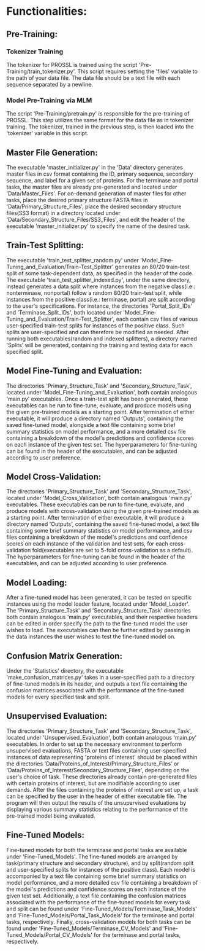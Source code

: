 # Functionalities:

## Pre-Training:
### Tokenizer Training
The tokenizer for PROSSL is trained using the script 'Pre-Training/train_tokenizer.py'. This script requires setting the 'files' variable to the path of your data file. The data file should be a text file with each sequence separated by a newline.


### Model Pre-Training via MLM
The script 'Pre-Training/pretrain.py' is responsible for the pre-training of PROSSL. This step utilizes the same format for the data file as in tokenizer training. The tokenizer, trained in the previous step, is then loaded into the 'tokenizer' variable in this script.


## Master File Generation:

The executable 'master_initializer.py' in the 'Data' directory generates master files in csv format containing the ID, primary sequence, secondary sequence, and label for a given set of proteins. For the terminase and portal tasks, the master files are already pre-generated and located under 'Data/Master_Files'. For on-demand generation of master files for other tasks, place the desired primary structure FASTA files in 'Data/Primary_Structure_Files', place the desired secondary structure files(SS3 format) in a directory located under 'Data/Secondary_Structure_Files/SS3_Files', and edit the header of the executable 'master_initializer.py' to specify the name of the desired task.

## Train-Test Splitting:

The executable 'train_test_splitter_random.py' under 'Model_Fine-Tuning_and_Evaluation/Train-Test_Splitter' generates an 80/20 train-test split of some task-dependent data, as specified in the header of the code. The executable 'train_test_splitter_indexed.py', under the same directory, instead generates a data split where instances from the negative class(i.e.: nonterminase, nonportal) follow a random 80/20 train-test split, while instances from the positive class(i.e.: terminase, portal) are split according to the user's specifications. For instance, the directories 'Portal_Split_IDs' and 'Terminase_Split_IDs', both located under 'Model_Fine-Tuning_and_Evaluation/Train-Test_Splitter', each contain csv files of various user-specified train-test splits for instances of the positive class. Such splits are user-specified and can therefore be modified as needed. After running both executables(random and indexed splitters), a directory named 'Splits' will be generated, containing the training and testing data for each specified split.

## Model Fine-Tuning and Evaluation:

The directories 'Primary_Structure_Task' and 'Secondary_Structure_Task', located under 'Model_Fine-Tuning_and_Evaluation', both contain analogous 'main.py' executables. Once a train-test split has been generated, these executables can be run to fine-tune, evaluate, and produce models using the given pre-trained models as a starting point. After termination of either executable, it will produce a directory named 'Outputs', containing the saved fine-tuned model, alongside a text file containing some brief summary statistics on model performance, and a more detailed csv file containing a breakdown of the model's predictions and confidence scores on each instance of the given test set. The hyperparameters for fine-tuning can be found in the header of the executables, and can be adjusted according to user preference.

## Model Cross-Validation:

The directories 'Primary_Structure_Task' and 'Secondary_Structure_Task', located under 'Model_Cross_Validation', both contain analogous 'main.py' executables. These executables can be run to fine-tune, evaluate, and produce models with cross-validation using the given pre-trained models as a starting point. After termination of either executable, it will produce a directory named 'Outputs', containing the saved fine-tuned model, a text file containing some brief summary statistics on model performance, and csv files containing a breakdown of the model's predictions and confidence scores on each instance of the validation and test sets, for each cross-validation fold(executables are set to 5-fold cross-validation as a default). The hyperparameters for fine-tuning can be found in the header of the executables, and can be adjusted according to user preference.

## Model Loading:

After a fine-tuned model has been generated, it can be tested on specific instances using the model loader feature, located under 'Model_Loader'. The 'Primary_Structure_Task' and 'Secondary_Structure_Task' directories both contain analogous 'main.py' executables, and their respective headers can be edited in order specify the path to the fine-tuned model the user wishes to load. The executables can then be further edited by passing in the data instances the user wishes to test the fine-tuned model on.

## Confusion Matrix Generation:

Under the 'Statistics' directory, the executable 'make_confusion_matrices.py' takes in a user-specified path to a directory of fine-tuned models in its header, and outputs a text file containing the confusion matrices associated with the performance of the fine-tuned models for every specified task and split.

## Unsupervised Evaluation:

The directories 'Primary_Structure_Task' and 'Secondary_Structure_Task', located under 'Unsupervised_Evaluation', both contain analogous 'main.py' executables. In order to set up the necessary environment to perform unsupervised evaluations, FASTA or text files containing user-specified instances of data representing 'proteins of interest' should be placed within the directories 'Data/Proteins_of_Interest/Primary_Structure_Files' or 'Data/Proteins_of_Interest/Secondary_Structure_Files', depending on the user's choice of task. These directories already contain pre-generated files with certain proteins of interest, but are modifiable according to user demands. After the files containing the proteins of interest are set up, a task can be specified by the user in the header of either executable file. The program will then output the results of the unsupervised evaluations by displaying various summary statistics relating to the performance of the pre-trained model being evaluated.

## Fine-Tuned Models:

Fine-tuned models for both the terminase and portal tasks are available under 'Fine-Tuned_Models'. The fine-tuned models are arranged by task(primary structure and secondary structure), and by split(random split and user-specified splits for instances of the positive class). Each model is accompanied by a text file containing some brief summary statistics on model performance, and a more detailed csv file containing a breakdown of the model's predictions and confidence scores on each instance of the given test set. Additionally, a text file containing the confusion matrices associated with the performance of the fine-tuned models for every task and split can be found under 'Fine-Tuned_Models/Terminase_Task_Models' and 'Fine-Tuned_Models/Portal_Task_Models' for the terminase and portal tasks, respectively. Finally, cross-validation models for both tasks can be found under 'Fine-Tuned_Models/Terminase_CV_Models' and 'Fine-Tuned_Models/Portal_CV_Models' for the terminase and portal tasks, respectively.
